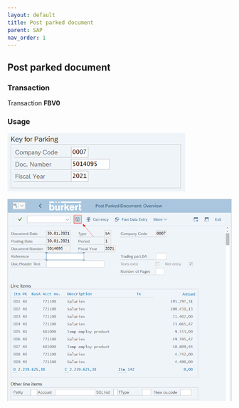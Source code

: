 ```yaml
---
layout: default
title: Post parked document
parent: SAP
nav_order: 1
---
```


## Post parked document

### Transaction

Transaction **FBV0**

### Usage

![FBV01](../../assets/FBV0_1.png)

![FBV02](../../assets/FBV0_2.png)

